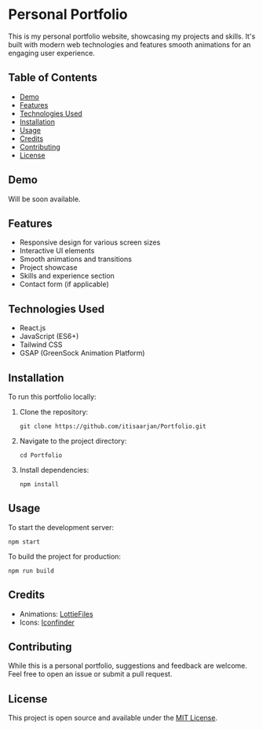 # Personal Portfolio

This is my personal portfolio website, showcasing my projects and skills. It's built with modern web technologies and features smooth animations for an engaging user experience.

## Table of Contents

- [Demo](#demo)
- [Features](#features)
- [Technologies Used](#technologies-used)
- [Installation](#installation)
- [Usage](#usage)
- [Credits](#credits)
- [Contributing](#contributing)
- [License](#license)

## Demo
Will be soon available.

## Features

- Responsive design for various screen sizes
- Interactive UI elements
- Smooth animations and transitions
- Project showcase
- Skills and experience section
- Contact form (if applicable)

## Technologies Used

- React.js
- JavaScript (ES6+)
- Tailwind CSS
- GSAP (GreenSock Animation Platform)

## Installation

To run this portfolio locally:

1. Clone the repository:
   ```
   git clone https://github.com/itisaarjan/Portfolio.git
   ```
2. Navigate to the project directory:
   ```
   cd Portfolio
   ```
3. Install dependencies:
   ```
   npm install
   ```

## Usage

To start the development server:

```
npm start
```

To build the project for production:

```
npm run build
```

## Credits

- Animations: [LottieFiles](https://lottiefiles.com/)
- Icons: [Iconfinder](https://www.iconfinder.com/)

## Contributing

While this is a personal portfolio, suggestions and feedback are welcome. Feel free to open an issue or submit a pull request.

## License

This project is open source and available under the [MIT License](LICENSE).
